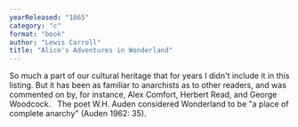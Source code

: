 ```yaml
---
yearReleased: "1865"
category: "c"
format: "book"
author: "Lewis Carroll"
title: "Alice's Adventures in Wonderland"
---
```

So much a part of our cultural heritage that for years I  didn't include it in this listing. But it has been as familiar to anarchists as  to other readers, and was commented on by, for instance, Alex Comfort, Herbert  Read, and George Woodcock.
 
The poet W.H. Auden considered Wonderland to  be "a place of complete anarchy" (Auden 1962: 35).
 
